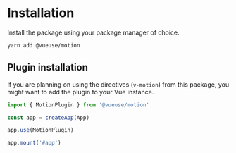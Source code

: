 # Installation

Install the package using your package manager of choice.

```bash
yarn add @vueuse/motion
```

## Plugin installation

If you are planning on using the directives (`v-motion`) from this package, you might want to add the plugin to your Vue instance.

```javascript
import { MotionPlugin } from '@vueuse/motion'

const app = createApp(App)

app.use(MotionPlugin)

app.mount('#app')
```
